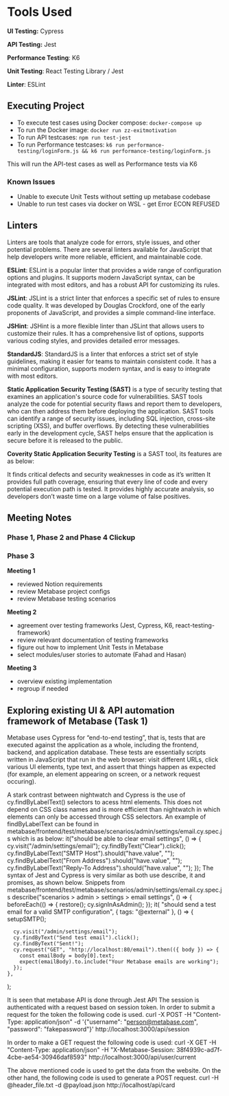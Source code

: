 # Tools Used

**UI Testing:** Cypress

**API Testing:** Jest

**Performance Testing**: K6

**Unit Testing**: React Testing Library / Jest

**Linter**: ESLint

## Executing Project

- To execute test cases using Docker compose: `docker-compose up`
- To run the Docker image: `docker run zz-exitmotivation`
- To run API testcases: `npm run test-jest`
- To run Performance testcases: `k6 run performance-testing/loginForm.js && k6 run performance-testing/loginForm.js` 

This will run the API-test cases as well as Performance tests via K6

### Known Issues
- Unable to execute Unit Tests without setting up metabase codebase
- Unable to run test cases via docker on WSL - get Error ECON REFUSED 


## Linters

Linters are tools that analyze code for errors, style issues, and other potential problems. There are several linters available for JavaScript that help developers write more reliable, efficient, and maintainable code.

**ESLint**: ESLint is a popular linter that provides a wide range of configuration options and plugins. It supports modern JavaScript syntax, can be integrated with most editors, and has a robust API for customizing its rules.

**JSLint**: JSLint is a strict linter that enforces a specific set of rules to ensure code quality. It was developed by Douglas Crockford, one of the early proponents of JavaScript, and provides a simple command-line interface.

**JSHint**: JSHint is a more flexible linter than JSLint that allows users to customize their rules. It has a comprehensive list of options, supports various coding styles, and provides detailed error messages.

**StandardJS**: StandardJS is a linter that enforces a strict set of style guidelines, making it easier for teams to maintain consistent code. It has a minimal configuration, supports modern syntax, and is easy to integrate with most editors.

**Static Application Security Testing (SAST)** is a type of security testing that examines an application's source code for vulnerabilities. SAST tools analyze the code for potential security flaws and report them to developers, who can then address them before deploying the application. SAST tools can identify a range of security issues, including SQL injection, cross-site scripting (XSS), and buffer overflows. By detecting these vulnerabilities early in the development cycle, SAST helps ensure that the application is secure before it is released to the public.

**Coverity Static Application Security Testing** is a SAST tool, its features are as below:

It finds critical defects and security weaknesses in code as it’s written
It provides full path coverage, ensuring that every line of code and every potential execution path is tested.
It provides highly accurate analysis, so developers don’t waste time on a large volume of false positives.


## Meeting Notes

### Phase 1, Phase 2 and Phase 4 Clickup

### Phase 3

**Meeting 1**
- reviewed Notion requirements
- review Metabase project configs
- review Metabase testing scenarios

**Meeting 2**
- agreement over testing frameworks (Jest, Cypress, K6, react-testing-framework)
- review relevant documentation of testing frameworks
- figure out how to implement Unit Tests in Metabase
- select modules/user stories to automate (Fahad and Hasan)

**Meeting 3**
- overview existing implementation
- regroup if needed


## Exploring existing UI & API automation framework of Metabase (Task 1)

Metabase uses Cypress for “end-to-end testing”, that is, tests that are executed against the application as a whole, including the frontend, backend, and application database. These tests are essentially scripts written in JavaScript that run in the web browser: visit different URLs, click various UI elements, type text, and assert that things happen as expected (for example, an element appearing on screen, or a network request occuring).

A stark contrast between nightwatch and Cypress is the use of cy.findByLabelText() selectors to acess html elements. This does not depend on CSS class names and is more efficient than nightwatch in which elements can only be accessed through CSS selectors. An example of findByLabelText can be found in metabase/frontend/test/metabase/scenarios/admin/settings/email.cy.spec.js which is as below:
it("should be able to clear email settings", () => {
    cy.visit("/admin/settings/email");
    cy.findByText("Clear").click();
    cy.findByLabelText("SMTP Host").should("have.value", "");
    cy.findByLabelText("From Address").should("have.value", "");
    cy.findByLabelText("Reply-To Address").should("have.value", "");
  });
The syntax of Jest and Cypress is very similar as both use describe, it and promises, as shown below. Snippets from metabase/frontend/test/metabase/scenarios/admin/settings/email.cy.spec.js
describe("scenarios > admin > settings > email settings", () => {
  beforeEach(() => {
    restore();
    cy.signInAsAdmin();
  });
 it(
    "should send a test email for a valid SMTP configuration",
    { tags: "@external" },
    () => {
      setupSMTP();

      cy.visit("/admin/settings/email");
      cy.findByText("Send test email").click();
      cy.findByText("Sent!");
      cy.request("GET", "http://localhost:80/email").then(({ body }) => {
        const emailBody = body[0].text;
        expect(emailBody).to.include("Your Metabase emails are working");
      });
    },
  );

It is seen that metabase API is done through Jest API The session is authenticated with a request based on session token. In order to submit a request for the token the following code is used. curl -X POST
-H "Content-Type: application/json"
-d '{"username": "person@metabase.com", "password": "fakepassword"}'
http://localhost:3000/api/session

In order to make a GET request the following code is used: curl -X GET
-H "Content-Type: application/json"
-H "X-Metabase-Session: 38f4939c-ad7f-4cbe-ae54-30946daf8593"
http://localhost:3000/api/user/current

The above mentioned code is used to get the data from the website. On the other hand, the following code is used to generate a POST request. curl -H @header_file.txt -d @payload.json http://localhost/api/card
